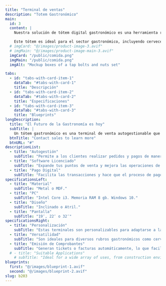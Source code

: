 ```yaml
---
title: "Terminal de ventas"
description: "Totem Gastronómico"
main:
  id: 3
  content: |
    Nuestra solución de tótem digital gastronómico es una herramienta revolucionaria que te permite llevar tu sistema comercial a nuevas alturas. Con nuestras terminales de venta personalizables y su software licenciado, podrás expandir tus puntos de venta y optimizar tus operaciones de cobranza de manera eficiente.

    Este tótem es ideal para el sector gastronómico, incluyendo cervecerías, bares, restaurantes de comida rápida y cualquier empresa que busque una autogestión eficaz. Con la capacidad de integrarse con plataformas de pago populares como Mercado Pago, este tótem facilita las transacciones, mejorando la experiencia del cliente y agilizando tus operaciones.
  # imgCard: "@/images/product-image-3.avif"
  # imgMain: "@/images/product-image-main-3.avif"
  imgCard: "/public/comida.png"
  imgMain: "/public/comida.png"
  imgAlt: "Mockup boxes of a tap bolts and nuts set"

tabs:
  - id: "tabs-with-card-item-1"
    dataTab: "#tabs-with-card-1"
    title: "Descripción"
  - id: "tabs-with-card-item-2"
    dataTab: "#tabs-with-card-2"
    title: "Especificaciones"
  - id: "tabs-with-card-item-3"
    dataTab: "#tabs-with-card-3"
    title: "Blueprints"
longDescription:
  title: "El Futuro de la Gastronomía es hoy"
  subTitle: |
    Un tótem gastronómico es una terminal de venta autogestionable que puede revolucionar tu negocio. Estas terminales son personalizables y vienen con un software licenciado que te permite expandir tus puntos de venta y mejorar tus operaciones.
  btnTitle: "Contact sales to learn more"
  btnURL: "#"
descriptionList:
  - title: "Autogestión"
    subTitle: "Permite a los clientes realizar pedidos y pagos de manera autónoma, mejorando la eficiencia y la experiencia del cliente."
  - title: "Software Licenciado"
    subTitle: "Expande tus puntos de venta y mejora las operaciones de cobranza, aumentando la rentabilidad de tu negocio."
  - title: "Pago Digital"
    subTitle: "Facilita las transacciones y hace que el proceso de pago sea rápido y fácil, lo que puede ayudar a aumentar las ventas."
specificationsLeft:
  - title: "Material"
    subTitle: "Metal o MDF."
  - title: "PC"
    subTitle: "Intel Core i3. Memoria RAM 8 gb. Windows 10."
  - title: "Diseño"
    subTitle: "Inclinado o Atril."
  - title: "Pantalla"
    subTitle: "19″, 22″ o 32″"
specificationsRight:
  - title: "Personalización"
    subTitle: "Estas terminales son personalizables para adaptarse a las necesidades específicas de tu negocio."
  - title: "Versatilidad"
    subTitle: "Son ideales para diversos rubros gastronómicos como cervecerías, bares, fast food, etc."
  - title: "Emisión de Comprobantes"
    subTitle: "Generan tickets o facturas automáticamente, lo que facilita la contabilidad."
  # - title: "Suitable Applications"
    # subTitle: "Ideal for a wide array of uses, from construction environments to mechanical assemblies that demand strong and secure joints."
blueprints:
  first: "@/images/blueprint-1.avif"
  second: "@/images/blueprint-2.avif"
slug: b203    
---
```


